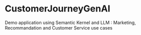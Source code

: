 # CustomerJourneyGenAI
Demo application using Semantic Kernel and LLM : Marketing, Recommandation and Customer Service use cases
